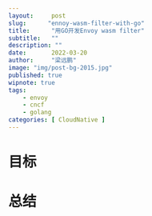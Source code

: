 ```yaml
---
layout:     post 
slug:      "ennoy-wasm-filter-with-go"
title:      "用GO开发Envoy wasm filter"
subtitle:   ""
description: ""
date:       2022-03-20
author:     "梁远鹏"
image: "img/post-bg-2015.jpg"
published: true
wipnote: true
tags:
    - envoy 
    - cncf
    - golang
categories: [ CloudNative ]
---
```


# 目标  

# 总结
